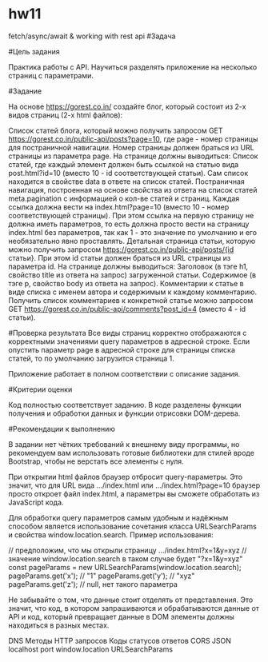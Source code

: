 # hw11
fetch/async/await &amp; working with rest api
#Задача

#Цель задания

Практика работы с API. Научиться разделять приложение на несколько страниц с параметрами.



#Задание

На основе https://gorest.co.in/ создайте блог, который состоит из 2-х видов страниц (2-х html файлов):

Список статей блога, который можно получить запросом GET https://gorest.co.in/public-api/posts?page=10, где page - номер страницы для постраничной навигации. Номер страницы должен браться из URL страницы из параметра page. На странице должны выводиться:
Список статей, где каждый элемент должен быть ссылкой на статью вида post.html?id=10 (вместо 10 - id соответствующей статьи). Сам список находится в свойстве data в ответе на список статей.
Постраничная навигация, построенная на основе свойства из ответа на список статей meta.pagination с информацией о кол-ве статей и страниц. Каждая ссылка должна вести на index.html?page=10 (вместо 10 - номер соответствующей страницы). При этом ссылка на первую страницу не должна иметь параметров, то есть должна просто вести на страницу index.html без параметров, так как 1 - это значение по умолчанию и его необязательно явно проставлять.
Детальная страница статьи, которую можно получить запросом https://gorest.co.in/public-api/posts/{id статьи}. При этом id статьи должен браться из URL страницы из параметра id. На странице должны выводиться:
Заголовок (в тэге h1, свойство title из ответа на запрос) загруженной статьи.
Содержимое (в тэге p, свойство body из ответа на запрос).
Комментарии к статье в виде списка с именем автора и содержимым к каждому комментарию. Получить список комментариев к конкретной статье можно запросом GET https://gorest.co.in/public-api/comments?post_id=4 (вместо 4 - id статьи).


#Проверка результата
Все виды страниц корректно отображаются с корректными значениями query параметров в адресной строке. Если опустить параметр page в адресной строке для страницы списка статей, то по умолчанию загрузится страница 1.

Приложение работает в полном соответствии с описание задания.



#Критерии оценки

Код полностью соответствует заданию.
В коде разделены функции получения и обработки данных и функции отрисовки DOM-дерева.


#Рекомендации к выполнению

В задании нет чётких требований к внешнему виду программы, но рекомендуем вам использовать готовые библиотеки для стилей вроде Bootstrap, чтобы не верстать все элементы с нуля.

При открытии html файлов браузер отбросит query-параметры. Это значит, что для URL вида .../index.html или .../index.html?page=10 браузер просто откроет файл index.html, а параметры вы сможете обработать из JavaScript кода.

Для обработки query параметров самым удобным и надёжным способом является использование сочетания класса URLSearchParams и свойства window.location.search. Пример использования:



// предположим, что мы открыли страницу .../index.html?x=1&y=xyz // значение window.location.search в таком случае будет "?x=1&y=xyz" const pageParams = new URLSearchParams(window.location.search); pageParams.get('x'); // "1" pageParams.get('y'); // "xyz" pageParams.get('z'); // null, нет такого параметра



Не забывайте о том, что данные стоит отделять от представления. Это значит, что код, в котором запрашиваются и обрабатываются данные от API и код, который превращает данные в DOM элементы должны находиться в разных местах.



DNS 
Методы HTTP запросов 
Коды статусов ответов 
CORS 
JSON 
localhost 
port 
window.location 
URLSearchParams

